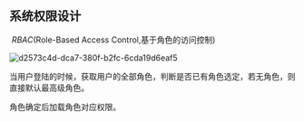 ## 系统权限设计	

 *RBAC*(Role-Based Access Control,基于角色的访问控制)

 ![d2573c4d-dca7-380f-b2fc-6cda19d6eaf5](C:\Users\asus\Desktop\d2573c4d-dca7-380f-b2fc-6cda19d6eaf5.jpg)

当用户登陆的时候，获取用户的全部角色，判断是否已有角色选定，若无角色，则直接默认最高级角色。

角色确定后加载角色对应权限。